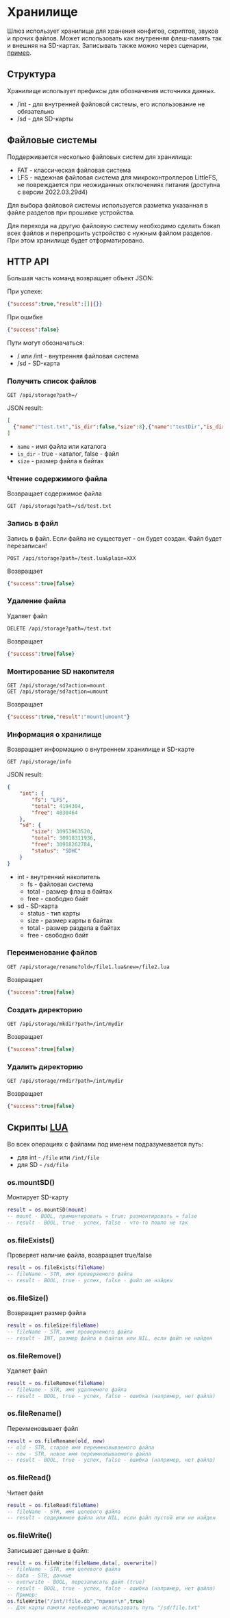 # Хранилище
Шлюз использует хранилище для хранения конфигов, скриптов, звуков и прочих файлов. Может использовать как внутренняя флеш-память так и внешняя на SD-картах. Записывать также можно через сценарии, [пример](https://github.com/slsys/Gateway/blob/master/samples_rus.md#сохранение-значений-в-json-через-lua).  

## Структура
Хранилище использует префиксы для обозначения источника данных.
* /int - для внутренней файловой системы, его использование не обязательно
* /sd  - для SD-карты

## Файловые системы
Поддерживается несколько файловых систем для хранилища:
* FAT - классическая файловая система
* LFS - надежная файловая система для микроконтроллеров LittleFS, не повреждается при неожиданных отключениях питания (доступна с версии 2022.03.29d4)

Для выбора файловой системы используется разметка указанная в файле разделов при прошивке устройства.

Для перехода на другую файловую систему необходимо сделать бэкап всех файлов и перепрошить устройство с нужным файлом разделов. При этом хранилище будет отформатировано.

## HTTP API

Большая часть команд возвращает объект JSON:

При успехе:
```json
{"success":true,"result":[]|{}}
```

При ошибке
```json
{"success":false}
```

Пути могут обозначаться:
- / или /int - внутренняя файловая система
- /sd - SD-карта

###  Получить список файлов

```http
GET /api/storage?path=/
```
JSON result:
```json
[
  {"name":"test.txt","is_dir":false,"size":8},{"name":"testDir","is_dir":true}
]
```
- `name` - имя файла или каталога
- `is_dir` - true - каталог, false - файл 
- `size` - размер файла в байтах

### Чтение содержимого файла

Возвращает содержимое файла
```http
GET /api/storage?path=/sd/test.txt
```

### Запись в файл

Запись в файл. Если файла не существует - он будет создан. Файл будет перезаписан!

```http
POST /api/storage?path=/test.lua&plain=XXX
```
Возвращает
```json
{"success":true|false}
```

### Удаление файла

Удаляет файл
```http
DELETE /api/storage?path=/test.txt
```
Возвращает
```json
{"success":true|false}
```

###  Монтирование SD накопителя

```http
GET /api/storage/sd?action=mount 
GET /api/storage/sd?action=umount 
```
Возвращает
```json
{"success":true,"result":"mount|umount"}
```

### Информация о хранилище

Возвращает информацию о внутреннем хранилище и SD-карте
```http
GET /api/storage/info
```
JSON result:
```json
{
	"int": {
		"fs": "LFS",
		"total": 4194304,
		"free": 4030464
	},
	"sd": {
		"size": 30953963520,
		"total": 30918311936,
		"free": 30918262784,
		"status": "SDHC"
	}
}
```
- int - внутренний накопитель
  - fs - файловая система
  - total - размер флэш в байтах
  - free - свободно байт
- sd - SD-карта
  - status - тип карты
  - size - размер карты в байтах
  - total - размер раздела в байтах
  - free - свободно байт


### Переименование файлов

```http
GET /api/storage/rename?old=/file1.lua&new=/file2.lua
```
Возвращает
```json
{"success":true|false}
```

### Создать директорию
```http
GET /api/storage/mkdir?path=/int/mydir
```
Возвращает
```json
{"success":true|false}
```

### Удалить директорию
```http
GET /api/storage/rmdir?path=/int/mydir
```
Возвращает
```json
{"success":true|false}
```

## Скрипты [LUA](/lua_rus.md)

Во всех операциях с файлами под именем подразумевается путь:
- для int - `/file` или `/int/file`
- для SD - `/sd/file`

### os.mountSD()

Монтирует SD-карту
```lua
result = os.mountSD(mount)
-- mount - BOOL, примонтировать = true; размонтировать = false
-- result - BOOL, true - успех, false - что-то пошло не так
```

### os.fileExists()

Проверяет наличие файла, возвращает true/false
```lua
result = os.fileExists(fileName)
-- fileName - STR, имя проверяемого файла
-- result - BOOL, true - успех, false - файл не найден
```

### os.fileSize()

Возвращает размер файла
```lua
result = os.fileSize(fileName)
-- fileName - STR, имя проверяемого файла
-- result - INT, размер файла в байтах или NIL, если файл не найден
```

### os.fileRemove()

Удаляет файл
```lua
result = os.fileRemove(fileName)
-- fileName - STR, имя удаляемого файла
-- result - BOOL, true - успех, false - ошибка (например, нет файла)
```

### os.fileRename()

Переименовывает файл
```lua
result = os.fileRename(old, new)
-- old - STR, старое имя переимновываемого файла
-- new - STR, новое имя переимновываемого файла
-- result - BOOL, true - успех, false - ошибка (например, нет файла)
```

### os.fileRead()

Читает файл 
```lua
result = os.fileRead(fileName)
-- fileName - STR, имя целевого файла
-- result - содержимое файла или NIL, если файл пустой или не найден
```

### os.fileWrite()

Записывает данные в файл:
```lua
result = os.fileWrite(fileName,data[, overwrite])
-- fileName - STR, имя целевого файла
-- data - STR, данные
-- overwrite - BOOL, перезаписать файл (true)
-- result - BOOL, true - успех, false - ошибка (например, нет файла)
-- Пример:
os.fileWrite("/int/!file.db","привет\n",true)
-- Для карты памяти необходимо использовать путь "/sd/file.txt"
```
